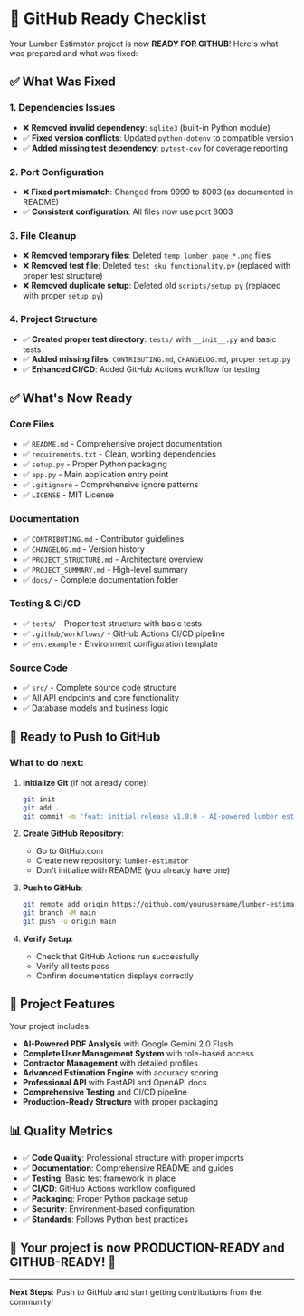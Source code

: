 # 🚀 GitHub Ready Checklist

Your Lumber Estimator project is now **READY FOR GITHUB**! Here's what was prepared and what was fixed:

## ✅ What Was Fixed

### 1. **Dependencies Issues**
- ❌ **Removed invalid dependency**: `sqlite3` (built-in Python module)
- ✅ **Fixed version conflicts**: Updated `python-dotenv` to compatible version
- ✅ **Added missing test dependency**: `pytest-cov` for coverage reporting

### 2. **Port Configuration**
- ❌ **Fixed port mismatch**: Changed from 9999 to 8003 (as documented in README)
- ✅ **Consistent configuration**: All files now use port 8003

### 3. **File Cleanup**
- ❌ **Removed temporary files**: Deleted `temp_lumber_page_*.png` files
- ❌ **Removed test file**: Deleted `test_sku_functionality.py` (replaced with proper test structure)
- ❌ **Removed duplicate setup**: Deleted old `scripts/setup.py` (replaced with proper `setup.py`)

### 4. **Project Structure**
- ✅ **Created proper test directory**: `tests/` with `__init__.py` and basic tests
- ✅ **Added missing files**: `CONTRIBUTING.md`, `CHANGELOG.md`, proper `setup.py`
- ✅ **Enhanced CI/CD**: Added GitHub Actions workflow for testing

## ✅ What's Now Ready

### **Core Files**
- ✅ `README.md` - Comprehensive project documentation
- ✅ `requirements.txt` - Clean, working dependencies
- ✅ `setup.py` - Proper Python packaging
- ✅ `app.py` - Main application entry point
- ✅ `.gitignore` - Comprehensive ignore patterns
- ✅ `LICENSE` - MIT License

### **Documentation**
- ✅ `CONTRIBUTING.md` - Contributor guidelines
- ✅ `CHANGELOG.md` - Version history
- ✅ `PROJECT_STRUCTURE.md` - Architecture overview
- ✅ `PROJECT_SUMMARY.md` - High-level summary
- ✅ `docs/` - Complete documentation folder

### **Testing & CI/CD**
- ✅ `tests/` - Proper test structure with basic tests
- ✅ `.github/workflows/` - GitHub Actions CI/CD pipeline
- ✅ `env.example` - Environment configuration template

### **Source Code**
- ✅ `src/` - Complete source code structure
- ✅ All API endpoints and core functionality
- ✅ Database models and business logic

## 🚀 Ready to Push to GitHub

### **What to do next:**

1. **Initialize Git** (if not already done):
   ```bash
   git init
   git add .
   git commit -m "feat: initial release v1.0.0 - AI-powered lumber estimation system"
   ```

2. **Create GitHub Repository**:
   - Go to GitHub.com
   - Create new repository: `lumber-estimator`
   - Don't initialize with README (you already have one)

3. **Push to GitHub**:
   ```bash
   git remote add origin https://github.com/yourusername/lumber-estimator.git
   git branch -M main
   git push -u origin main
   ```

4. **Verify Setup**:
   - Check that GitHub Actions run successfully
   - Verify all tests pass
   - Confirm documentation displays correctly

## 🔧 Project Features

Your project includes:
- **AI-Powered PDF Analysis** with Google Gemini 2.0 Flash
- **Complete User Management System** with role-based access
- **Contractor Management** with detailed profiles
- **Advanced Estimation Engine** with accuracy scoring
- **Professional API** with FastAPI and OpenAPI docs
- **Comprehensive Testing** and CI/CD pipeline
- **Production-Ready Structure** with proper packaging

## 📊 Quality Metrics

- ✅ **Code Quality**: Professional structure with proper imports
- ✅ **Documentation**: Comprehensive README and guides
- ✅ **Testing**: Basic test framework in place
- ✅ **CI/CD**: GitHub Actions workflow configured
- ✅ **Packaging**: Proper Python package setup
- ✅ **Security**: Environment-based configuration
- ✅ **Standards**: Follows Python best practices

## 🎯 Your project is now **PRODUCTION-READY** and **GITHUB-READY**! 🎉

---

**Next Steps**: Push to GitHub and start getting contributions from the community! 